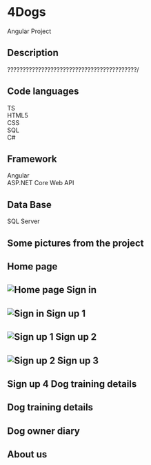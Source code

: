 # 4Dogs 
Angular Project

Description
-------------------------------------------------------------------------------
??????????????????????????????????????????/


Code languages
----------------------------------------------------------------------------------
TS <br/>
HTML5 <br/>
CSS <br/>
SQL <br/>
C# <br/>

Framework
-------------------------------------------------------------------------------
Angular <br/>
ASP.NET Core Web API <br/>

Data Base
-----------------------------------------------------------------------------------
SQL Server <br/>

Some pictures from the project
---------------------------------------------------------------------------------
Home page
--------------------------------------------------------------------------------
![Home page](https://github.com/Rotempper/4Dogs/assets/73877783/17109b78-b0f6-4173-b65f-21c3888db821)
Sign in 
--------------------------------------------------------------------------------
![Sign in](https://github.com/Rotempper/4Dogs/assets/73877783/47d20a26-ac30-4cb9-adce-2486f1735c1b)
Sign up 1
--------------------------------------------------------------------------------
![Sign up 1](https://github.com/Rotempper/4Dogs/assets/73877783/08dc5908-d2e9-40d6-a9a0-8602ada83a33)
Sign up 2
--------------------------------------------------------------------------------
![Sign up 2](https://github.com/Rotempper/4Dogs/assets/73877783/5a93efbd-a03e-47a5-98f8-c18a80f6709f)
Sign up 3
--------------------------------------------------------------------------------

Sign up 4 Dog training details
--------------------------------------------------------------------------------
Dog training details
--------------------------------------------------------------------------------
Dog owner diary
--------------------------------------------------------------------------------
About us 
--------------------------------------------------------------------------------
